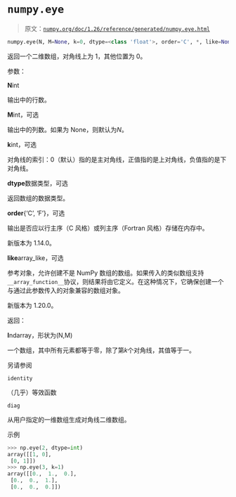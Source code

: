 # `numpy.eye`

> 原文：[`numpy.org/doc/1.26/reference/generated/numpy.eye.html`](https://numpy.org/doc/1.26/reference/generated/numpy.eye.html)

```py
numpy.eye(N, M=None, k=0, dtype=<class 'float'>, order='C', *, like=None)
```

返回一个二维数组，对角线上为 1，其他位置为 0。

参数：

**N**int

输出中的行数。

**M**int，可选

输出中的列数。如果为 None，则默认为*N*。

**k**int，可选

对角线的索引：0（默认）指的是主对角线，正值指的是上对角线，负值指的是下对角线。

**dtype**数据类型，可选

返回数组的数据类型。

**order**{‘C’, ‘F’}，可选

输出是否应以行主序（C 风格）或列主序（Fortran 风格）存储在内存中。

新版本为 1.14.0。

**like**array_like，可选

参考对象，允许创建不是 NumPy 数组的数组。如果传入的类似数组支持`__array_function__`协议，则结果将由它定义。在这种情况下，它确保创建一个与通过此参数传入的对象兼容的数组对象。

新版本为 1.20.0。

返回：

**I**ndarray，形状为(N,M)

一个数组，其中所有元素都等于零，除了第*k*个对角线，其值等于一。

另请参阅

`identity`

（几乎）等效函数

`diag`

从用户指定的一维数组生成对角线二维数组。

示例

```py
>>> np.eye(2, dtype=int)
array([[1, 0],
 [0, 1]])
>>> np.eye(3, k=1)
array([[0.,  1.,  0.],
 [0.,  0.,  1.],
 [0.,  0.,  0.]]) 
```
